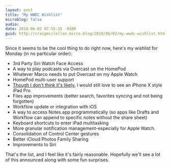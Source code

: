 ```yaml
---
layout: post
title: "My WWDC Wishlist"
microblog: false
audio: 
date: 2018-06-02 07:55:15 -0500
guid: http://craigmcclellan.micro.blog/2018/06/02/my-wwdc-wishlist.html
---
```


Since it seems to be the cool thing to do right now, here's my wishlist for Monday (in no particular order):

- 3rd Party Siri Watch Face Access
- A way to play podcasts via Overcast on the HomePod
- Whatever Marco needs to put Overcast on my Apple Watch
- HomePod multi-user support
- [Though I don't think it's likely](http://craigmcclellan.com/2018/05/28/thoughts-on-new.html), I would still love to see an iPhone X style iPad Pro
- Files app improvements (better search, favorites syncing and not being forgotten)
- Workflow update or integration with iOS
- A way to access Notes.app programmatically (so apps like Drafts and Workflow can append to specific notes without the share sheet)
- Keyboard shortcuts to enter iPad multitasking
- More granular notification management-especially for Apple Watch.
- Consolidation of Control Center gestures
- Better iCloud Photos Family Sharing
- Improvements to Siri

That's the list, and I feel like it's fairly reasonable. Hopefully we'll see a lot of this announced along with some fun surprises.
